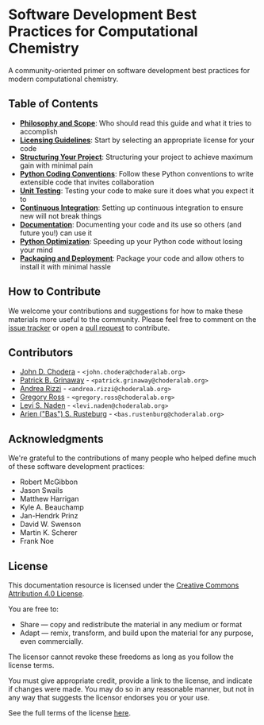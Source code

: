 # Software Development Best Practices for Computational Chemistry

A community-oriented primer on software development best practices for modern computational chemistry.

## Table of Contents

* [__Philosophy and Scope__](https://github.com/choderalab/software-development/blob/master/PHILOSOPHY_AND_SCOPE.md): Who should read this guide and what it tries to accomplish
* [__Licensing Guidelines__](https://github.com/choderalab/software-development/blob/master/LICENSING_GUIDELINES.md): Start by selecting an appropriate license for your code
* [__Structuring Your Project__](https://github.com/choderalab/software-development/blob/master/STRUCTURING_YOUR_PROJECT.md): Structuring your project to achieve maximum gain with minimal pain
* [__Python Coding Conventions__](https://github.com/choderalab/software-development/blob/master/PYTHON_CODING.md): Follow these Python conventions to write extensible code that invites collaboration
* [__Unit Testing__](https://github.com/choderalab/software-development/blob/master/UNIT_TESTING.md): Testing your code to make sure it does what you expect it to
* [__Continuous Integration__](https://github.com/choderalab/software-development/blob/master/CONTINUOUS_INTEGRATION.md): Setting up continuous integration to ensure new will not break things
* [__Documentation__](https://github.com/choderalab/software-development/blob/master/DOCUMENTATION.md): Documenting your code and its use so others (and future you!) can use it
* [__Python Optimization__](https://github.com/choderalab/software-development/blob/master/PYTHON_OPTIMIZATION.md): Speeding up your Python code without losing your mind
* [__Packaging and Deployment__](https://github.com/choderalab/software-development/blob/master/PACKAGING_AND_DEPLOYMENT.md): Package your code and allow others to install it with minimal hassle

## How to Contribute

We welcome your contributions and suggestions for how to make these materials more useful to the community.
Please feel free to comment on the [issue tracker](https://github.com/choderalab/software-development/issues) or open a [pull request](https://github.com/choderalab/software-development/pulls) to contribute.

## Contributors

* [John D. Chodera](https://github.com/jchodera) - `<john.chodera@choderalab.org>`
* [Patrick B. Grinaway](https://github.com/pgrinaway) - `<patrick.grinaway@choderalab.org>`
* [Andrea Rizzi](https://github.com/andrrizzi) - `<andrea.rizzi@choderalab.org>`
* [Gregory Ross](https://github.com/gregoryross) - `<gregory.ross@choderalab.org>`
* [Levi S. Naden](https://github.com/lnaden) - `<levi.naden@choderalab.org>`
* [Arien ("Bas") S. Rusteburg](https://github.com/bas-rustenburg) - `<bas.rustenburg@choderalab.org>`

## Acknowledgments

We're grateful to the contributions of many people who helped define much of these software development practices:
* Robert McGibbon
* Jason Swails
* Matthew Harrigan
* Kyle A. Beauchamp
* Jan-Hendrk Prinz
* David W. Swenson
* Martin K. Scherer
* Frank Noe

## License

This documentation resource is licensed under the [Creative Commons Attribution 4.0 License](https://creativecommons.org/licenses/by/4.0/).

You are free to:
* Share — copy and redistribute the material in any medium or format
* Adapt — remix, transform, and build upon the material for any purpose, even commercially.

The licensor cannot revoke these freedoms as long as you follow the license terms.

You must give appropriate credit, provide a link to the license, and indicate if changes were made.
You may do so in any reasonable manner, but not in any way that suggests the licensor endorses you or your use.

See the full terms of the license [here](https://creativecommons.org/licenses/by/4.0/legalcode).
